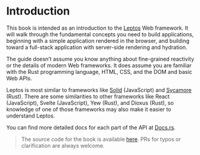 # Introduction

This book is intended as an introduction to the [Leptos](https://github.com/leptos-rs/leptos) Web framework.
It will walk through the fundamental concepts you need to build applications,
beginning with a simple application rendered in the browser, and building toward a
full-stack application with server-side rendering and hydration.

The guide doesn’t assume you know anything about fine-grained reactivity or the
details of modern Web frameworks. It does assume you are familiar with the Rust
programming language, HTML, CSS, and the DOM and basic Web APIs.

Leptos is most similar to frameworks like [Solid](https://www.solidjs.com) (JavaScript)
and [Sycamore](https://sycamore-rs.netlify.app/) (Rust). There are some similarities
to other frameworks like React (JavaScript), Svelte (JavaScript), Yew (Rust), and
Dioxus (Rust), so knowledge of one of those frameworks may also make it easier to
understand Leptos.

You can find more detailed docs for each part of the API at [Docs.rs](https://docs.rs/leptos/latest/leptos/).

> The source code for the book is available [here](https://github.com/leptos-rs/book). PRs for typos or clarification are always welcome.
